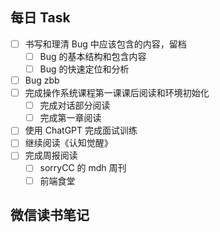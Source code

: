 ## 每日 Task
- [ ] 书写和理清 Bug 中应该包含的内容，留档
	- [ ] Bug 的基本结构和包含内容
	- [ ] Bug 的快速定位和分析
- [ ] Bug zbb
- [ ] 完成操作系统课程第一课课后阅读和环境初始化
	- [ ] 完成对话部分阅读
	- [ ] 完成第一章阅读
- [ ] 使用 ChatGPT 完成面试训练
- [ ] 继续阅读《认知觉醒》
- [ ] 完成周报阅读
	- [ ] sorryCC 的 mdh 周刊
	- [ ] 前端食堂

## 微信读书笔记
<!-- start of weread -->
<!-- end of weread -->